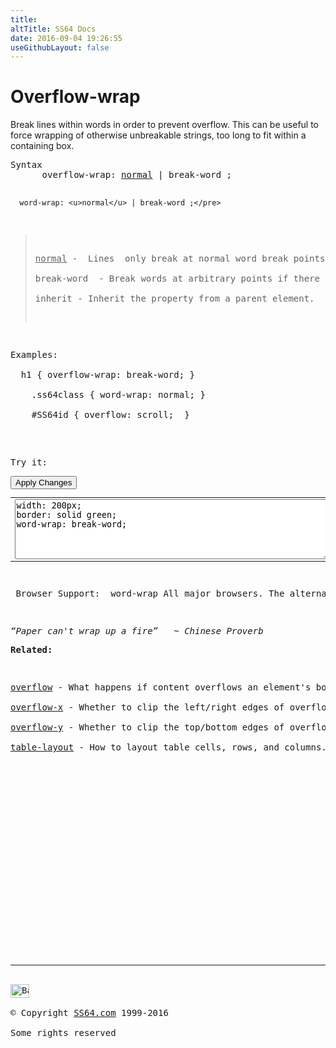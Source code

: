 ```yaml
---
title:
altTitle: SS64 Docs
date: 2016-09-04 19:26:55
useGithubLayout: false
---
```

<!-- #BeginLibraryItem "/Library/head_css.lbi" --><!-- #EndLibraryItem --><h1>Overflow-wrap</h1>
<p>Break lines within words in order to prevent overflow. This can be useful to force wrapping of otherwise unbreakable strings, too long to fit within a containing box.</p>
<pre>Syntax
      overflow-wrap: <u>normal</u> | break-word ;

      word-wrap: <u>normal</u> | break-word ;</pre>
<blockquote>
<p><span class="code"><u>normal</u></span> -  Lines  only break at normal word break points.<br>
<span class="code">break-word</span>  - Break words at arbitrary points if there are no otherwise acceptable break points in the line.<br>
<span class="code">inherit</span> - Inherit the property from a parent element.</p>
</blockquote>
<p>Examples:<br>
  <span class="code">h1 { overflow-wrap: break-word; }<br>
    .ss64class { word-wrap: normal; }</span><br>
    <span class="code">#SS64id { overflow: scroll;  }</span>    <br>
</p>
<p>Try it:</p><input type="button" onclick="ApplyStyle()" value="Apply Changes">
<table>
  <tbody><tr>
    <td><textarea name="tryit" id="trycode" cols="60" rows="6" onfocus="this.style.background='#fff';" onblur="this.style.background='#eee';" tabindex="1">width: 200px;
border: solid green;
word-wrap: break-word;
</textarea></td>
    <td><div id="tryresult">Text that includes a long url such as https://en.wikipedia.org/wiki/Progressive_enhancement#Introduction_and_background can cause problems with word wrapping, overflowing the box.</div></td>
  </tr>
</tbody></table>
<p> Browser Support:  <span class="code">word-wrap</span> All major browsers. The alternate name <span class="code">overflow-wrap</span> is supported in CSS 3</p>
<p class="quote"><i>“Paper can't wrap up a fire”   ~ Chinese Proverb</i></p><p><b>Related:</b></p>
<p><a href="overflow.html">overflow</a> - What happens if content overflows an element's box.<br>
<a href="overflow-x.html">overflow-x</a> - Whether to clip the left/right edges of overflowing content.<br>
<a href="overflow-y.html">overflow-y</a> - Whether to clip the top/bottom edges of overflowing content.<br>
<a href="table-layout.html">table-layout</a> - How to layout table cells, rows, and columns.</p><!-- #BeginLibraryItem "/Library/foot_css.lbi" --><p>
<!-- CSS -->
<ins class="adsbygoogle" style="display:inline-block;width:300px;height:250px" data-ad-client="ca-pub-6140977852749469" data-ad-slot="2739097502"></ins>
<script>
(adsbygoogle = window.adsbygoogle || []).push({});
</script></p>
<hr>
<div id="bl" class="footer"><a href="overflow-wrap.html#"><img src="../images/top.png" width="30" height="22" alt="Back to the Top"></a></div>
<div id="br" class="footer, tagline">© Copyright <a href="../index.html">SS64.com</a> 1999-2016<br>
Some rights reserved</div><!-- #EndLibraryItem -->

